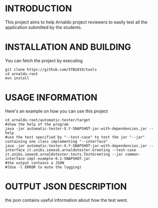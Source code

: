 INTRODUCTION
============

This project aims to help Arnaldo project reviewers to easily test all the application submitted by the students.

INSTALLATION AND BUILDING
=========================

You can fetch the project by executing

    git clone https://github.com/STB1019/tools
	cd arnaldo-root
	mvn install

USAGE INFORMATION
=================

Here's an example on how you can use this project

	cd arnaldo-root/automatic-tester/target
	#show the help of the program
	java -jar automatic-tester-X.Y-SNAPSHOT-jar-with-dependencies.jar --help
	#use the test specified by "--test-case" to test the jar "--jar" containing one class implementing "--interface"
	java -jar automatic-tester-X.Y-SNAPSHOT-jar-with-dependencies.jar --interface it.unibs.ieeesb.arnaldotester.Greeting --test-case it.unibs.ieeesb.arnaldotester.tests.TestGreeting --jar common-interface-impl-example-0.1-SNAPSHOT.jar
	#the output contains a JSON
	#(Use -l ERROR to mute the logging)


OUTPUT JSON DESCRIPTION
=======================

the json contains useful information about how the test went.